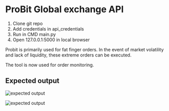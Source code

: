 # **ProBit Global exchange API**

1. Clone git repo
2. Add credentials in api_credentials
3. Run in CMD main.py
4. Open 127.0.0.1:5000 in local browser

Probit is primarily used for fat finger orders. In the event of market volatility and lack of liquidity, these extreme orders can be executed.

The tool is now used for order monitoring.

## Expected output
![expected output](https://i.imgur.com/9v7IJGU.png)

![expected output](https://i.imgur.com/o5bGEo5.png)


